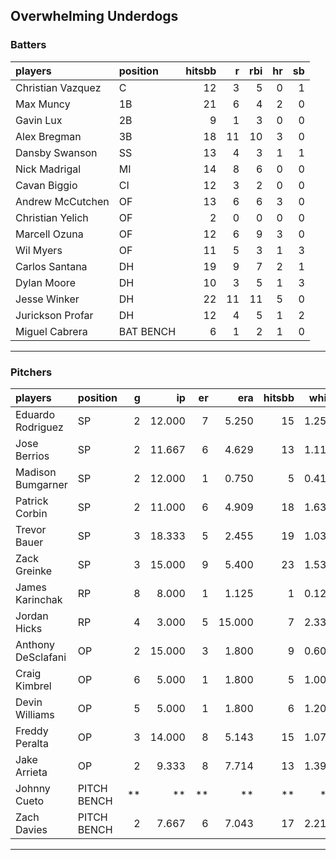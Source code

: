 ## Overwhelming Underdogs

### Batters

 
|players           |position  | hitsbb|  r| rbi| hr| sb| 
|:-----------------|:---------|------:|--:|---:|--:|--:| 
|Christian Vazquez |C         |     12|  3|   5|  0|  1| 
|Max Muncy         |1B        |     21|  6|   4|  2|  0| 
|Gavin Lux         |2B        |      9|  1|   3|  0|  0| 
|Alex Bregman      |3B        |     18| 11|  10|  3|  0| 
|Dansby Swanson    |SS        |     13|  4|   3|  1|  1| 
|Nick Madrigal     |MI        |     14|  8|   6|  0|  0| 
|Cavan Biggio      |CI        |     12|  3|   2|  0|  0| 
|Andrew McCutchen  |OF        |     13|  6|   6|  3|  0| 
|Christian Yelich  |OF        |      2|  0|   0|  0|  0| 
|Marcell Ozuna     |OF        |     12|  6|   9|  3|  0| 
|Wil Myers         |OF        |     11|  5|   3|  1|  3| 
|Carlos Santana    |DH        |     19|  9|   7|  2|  1| 
|Dylan Moore       |DH        |     10|  3|   5|  1|  3| 
|Jesse Winker      |DH        |     22| 11|  11|  5|  0| 
|Jurickson Profar  |DH        |     12|  4|   5|  1|  2| 
|Miguel Cabrera    |BAT BENCH |      6|  1|   2|  1|  0| 


* * *

### Pitchers

 
|players            |position    |  g|     ip| er|    era| hitsbb|  whip| so|  w| sv| 
|:------------------|:-----------|--:|------:|--:|------:|------:|-----:|--:|--:|--:| 
|Eduardo Rodriguez  |SP          |  2| 12.000|  7|  5.250|     15| 1.250| 13|  1|  0| 
|Jose Berrios       |SP          |  2| 11.667|  6|  4.629|     13| 1.114| 12|  1|  0| 
|Madison Bumgarner  |SP          |  2| 12.000|  1|  0.750|      5| 0.417| 13|  2|  0| 
|Patrick Corbin     |SP          |  2| 11.000|  6|  4.909|     18| 1.636|  7|  1|  0| 
|Trevor Bauer       |SP          |  3| 18.333|  5|  2.455|     19| 1.036| 22|  1|  0| 
|Zack Greinke       |SP          |  3| 15.000|  9|  5.400|     23| 1.533| 15|  0|  0| 
|James Karinchak    |RP          |  8|  8.000|  1|  1.125|      1| 0.125| 18|  0|  2| 
|Jordan Hicks       |RP          |  4|  3.000|  5| 15.000|      7| 2.333|  3|  0|  0| 
|Anthony DeSclafani |OP          |  2| 15.000|  3|  1.800|      9| 0.600| 12|  1|  0| 
|Craig Kimbrel      |OP          |  6|  5.000|  1|  1.800|      5| 1.000|  8|  0|  1| 
|Devin Williams     |OP          |  5|  5.000|  1|  1.800|      6| 1.200|  7|  0|  0| 
|Freddy Peralta     |OP          |  3| 14.000|  8|  5.143|     15| 1.071| 22|  1|  0| 
|Jake Arrieta       |OP          |  2|  9.333|  8|  7.714|     13| 1.393| 10|  0|  0| 
|Johnny Cueto       |PITCH BENCH | **|     **| **|     **|     **|    **| **| **| **| 
|Zach Davies        |PITCH BENCH |  2|  7.667|  6|  7.043|     17| 2.217|  7|  0|  0| 


* * *


